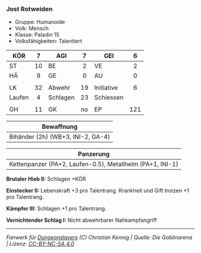 ### Jost Rotweiden

- Gruppe: Humanoide
- Volk: Mensch
- Klasse: Paladin 15
- Volksfähigkeiten: Talentiert

| KÖR    |  7  | AGI      |  7  | GEI        |  6  |
| ------ | :-: | -------- | :-: | ---------- | :-: |
| ST     | 10  | BE       |  2  | VE         |  2  |
| HÄ     |  9  | GE       |  0  | AU         |  0  |
|        |     |          |     |            |     |
| LK     | 32  | Abwehr   | 19  | Initiative |  6  |
| Laufen |  4  | Schlagen | 23  | Schiessen  |     |
|        |     |          |     |            |     |
| GH     | 11  | GK       | no  | EP         | 121 |

|            Bewaffnung             |
| :-------------------------------: |
| Bihänder (2h) (WB+3, INI-2, GA-4) |

|                         Panzerung                         |
| :-------------------------------------------------------: |
| Kettenpanzer (PA+2, Laufen-0.5), Metallhelm (PA+1, INI-1) |

**Brutaler Hieb II:** Schlagen +KÖR

**Einstecker II:** Lebenskraft +3 pro Talentrang. Krankheit und Gift trotzen +1 pro Talentrang.

**Kämpfer III:** Schlagen +1 pro Talentrang.

**Vernichtender Schlag I:** Nicht abwehrbarer Nahkampfangriff

---

_Fanwerk für [Dungeonslayers](https://www.dungeonslayers.net/) (C) Christian Kennig | Quelle: Die Goblinarena | Lizenz: [CC-BY-NC-SA 4.0](https://creativecommons.org/licenses/by-nc-sa/4.0/deed.de)_
